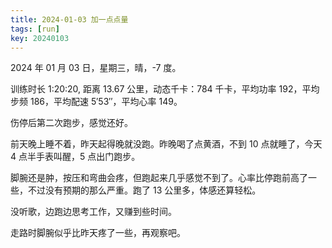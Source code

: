 ```yaml
---
title: 2024-01-03 加一点点量
tags: [run]
key: 20240103
---
```


2024 年 01 月 03 日，星期三，晴，-7 度。

训练时长 1:20:20, 距离 13.67 公里，动态千卡：784 千卡，平均功率 192，平均步频 186，平均配速 5&prime;53&prime;&prime;，平均心率 149。

伤停后第二次跑步，感觉还好。

<!--more-->

前天晚上睡不着，昨天起得晚就没跑。昨晚喝了点黄酒，不到 10 点就睡了，今天 4 点半手表叫醒，5 点出门跑步。

脚腕还是肿，按压和弯曲会疼，但跑起来几乎感觉不到了。心率比停跑前高了一些，不过没有预期的那么严重。跑了 13 公里多，体感还算轻松。

没听歌，边跑边思考工作，又赚到些时间。

走路时脚腕似乎比昨天疼了一些，再观察吧。

<div class="strava-embed-placeholder" data-embed-type="activity" data-embed-id="10482294070" data-style="standard"></div><script src="https://strava-embeds.com/embed.js"></script>
